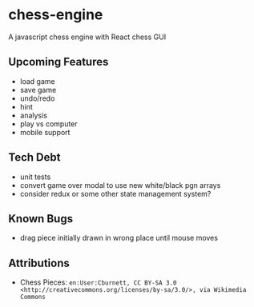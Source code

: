 # chess-engine

A javascript chess engine with React chess GUI

## Upcoming Features

- load game
- save game
- undo/redo
- hint
- analysis
- play vs computer
- mobile support

## Tech Debt

- unit tests
- convert game over modal to use new white/black pgn arrays
- consider redux or some other state management system?

## Known Bugs

- drag piece initially drawn in wrong place until mouse moves

## Attributions

- Chess Pieces: `en:User:Cburnett, CC BY-SA 3.0 <http://creativecommons.org/licenses/by-sa/3.0/>, via Wikimedia Commons`
